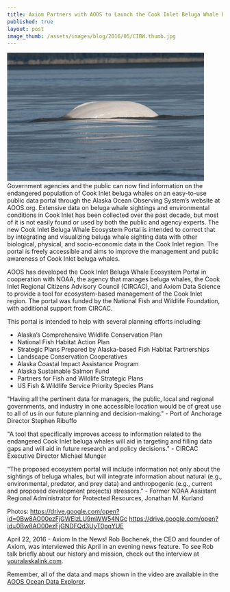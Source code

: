 ```yaml
---
title: Axiom Partners with AOOS to Launch the Cook Inlet Beluga Whale Ecosystem Portal
published: true
layout: post
image_thumb: /assets/images/blog/2016/05/CIBW.thumb.jpg
---
```


<img src="/assets/images/blog/2016/05/CIBW.jpg" class="pull-right" />
Government agencies and the public can now find information on the endangered population of Cook Inlet beluga whales on an easy-to-use public data portal through the Alaska Ocean Observing System’s website at AOOS.org. Extensive data on beluga whale sightings and environmental conditions in Cook Inlet has been collected over the past decade, but most of it is not easily found or used by both the public and agency experts. The new Cook Inlet Beluga Whale Ecosystem Portal is intended to correct that by integrating and visualizing beluga whale sighting data with other biological, physical, and socio-economic data in the Cook Inlet region. The portal is freely accessible and aims to improve the management and public awareness of Cook Inlet beluga whales.

AOOS has developed the Cook Inlet Beluga Whale Ecosystem Portal in cooperation with NOAA, the agency that manages beluga whales, the Cook Inlet Regional Citizens Advisory Council (CIRCAC), and Axiom Data Science to provide a tool for ecosystem-based management of the Cook Inlet region. The portal was funded by the National Fish and Wildlife Foundation, with additional support from CIRCAC. 

This portal is intended to help with several planning efforts including:

- Alaska’s Comprehensive Wildlife Conservation Plan
- National Fish Habitat Action Plan
- Strategic Plans Prepared by Alaska-based Fish Habitat Partnerships
- Landscape Conservation Cooperatives
- Alaska Coastal Impact Assistance Program
- Alaska Sustainable Salmon Fund
- Partners for Fish and Wildlife Strategic Plans
- US Fish & Wildlife Service Priority Species Plans


"Having all the pertinent data for managers, the public, local and regional governments, and industry in one accessible location would be of great use to all of us in our future planning and decision-making." - Port of Anchorage Director Stephen Ribuffo

"A tool that specifically improves access to information related to the endangered Cook Inlet beluga whales will aid in targeting and filling data gaps and will aid in future research and policy decisions." - CIRCAC Executive Director Michael Munger

"The proposed ecosystem portal will include information not only about the sightings of beluga whales, but will integrate information about natural (e.g., environmental, predator, and prey data) and anthropogenic (e.g., current and proposed development projects) stressors." - Former NOAA Assistant Regional Administrator for Protected Resources, Jonathan M. Kurland

Photos:
https://drive.google.com/open?id=0Bw8AO00ezFjGWElzLU9mWW54NGc
https://drive.google.com/open?id=0Bw8AO00ezFjGNDFQd3UyT0pqYUE

April 22, 2016 - Axiom In the News!
Rob Bochenek, the CEO and founder of Axiom, was interviewed this April in an evening news feature. To see Rob talk briefly about our history and mission, check out the interview at <a href="http://www.youralaskalink.com/news/local-tech-business-in-anchorage-gathers-data-for-public/article_1aa21414-0844-11e6-9c76-b363ef470df3.html">youralaskalink.com</a>.

Remember, all of the data and maps shown in the video are available in the <a href="http://portal.aoos.org/">AOOS Ocean Data Explorer</a>.